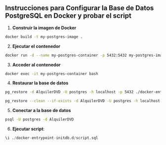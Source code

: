 ## Instrucciones para Configurar la Base de Datos PostgreSQL en Docker y probar el script

1. **Construir la imagen de Docker**

```bash
docker build -t my-postgres-image .
```

2. **Ejecutar el contenedor**

```bash
docker run -d --name my-postgres-container -p 5432:5432 my-postgres-image
```

3. **Acceder al contenedor**

```bash
docker exec -it my-postgres-container bash
```

4. **Restaurar la base de datos**

```bash
pg_restore -d AlquilerDVD -U postgres -h localhost -p 5432 ./docker-entrypoint-initdb.d/AlquilerPractica.tar
```
```bash
pg_restore --clean --if-exists -d AlquilerDVD -U postgres -h localhost -p 5432 ./docker-entrypoint-initdb.d/AlquilerPractica.tar
```

5. **Conectar a la base de datos**

```bash
psql -U postgres -d AlquilerDVD
```

6. **Ejecutar script**:

```sql
\i ./docker-entrypoint-initdb.d/script.sql
```
